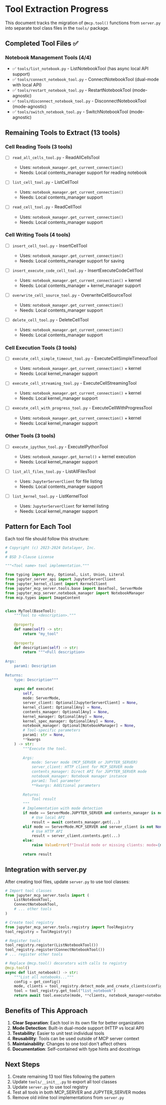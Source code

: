 # Tool Extraction Progress

This document tracks the migration of `@mcp.tool()` functions from `server.py` into separate tool class files in the `tools/` package.

## Completed Tool Files ✅

### Notebook Management Tools (4/4)
- ✅ `tools/list_notebook.py` - ListNotebookTool (has async local API support)
- ✅ `tools/connect_notebook_tool.py` - ConnectNotebookTool (dual-mode with local API)
- ✅ `tools/restart_notebook_tool.py` - RestartNotebookTool (mode-agnostic)
- ✅ `tools/disconnect_notebook_tool.py` - DisconnectNotebookTool (mode-agnostic)
- ✅ `tools/switch_notebook_tool.py` - SwitchNotebookTool (mode-agnostic)

## Remaining Tools to Extract (13 tools)

### Cell Reading Tools (3 tools)
- [ ] `read_all_cells_tool.py` - ReadAllCellsTool
  - Uses: `notebook_manager.get_current_connection()`
  - Needs: Local contents_manager support for reading notebook
  
- [ ] `list_cell_tool.py` - ListCellTool
  - Uses: `notebook_manager.get_current_connection()`
  - Needs: Local contents_manager support
  
- [ ] `read_cell_tool.py` - ReadCellTool  
  - Uses: `notebook_manager.get_current_connection()`
  - Needs: Local contents_manager support

### Cell Writing Tools (4 tools)
- [ ] `insert_cell_tool.py` - InsertCellTool
  - Uses: `notebook_manager.get_current_connection()`
  - Needs: Local contents_manager support for saving
  
- [ ] `insert_execute_code_cell_tool.py` - InsertExecuteCodeCellTool
  - Uses: `notebook_manager.get_current_connection()` + kernel
  - Needs: Local contents_manager + kernel_manager support
  
- [ ] `overwrite_cell_source_tool.py` - OverwriteCellSourceTool
  - Uses: `notebook_manager.get_current_connection()`
  - Needs: Local contents_manager support
  
- [ ] `delete_cell_tool.py` - DeleteCellTool
  - Uses: `notebook_manager.get_current_connection()`
  - Needs: Local contents_manager support

### Cell Execution Tools (3 tools)
- [ ] `execute_cell_simple_timeout_tool.py` - ExecuteCellSimpleTimeoutTool
  - Uses: `notebook_manager.get_current_connection()` + kernel
  - Needs: Local kernel_manager support
  
- [ ] `execute_cell_streaming_tool.py` - ExecuteCellStreamingTool
  - Uses: `notebook_manager.get_current_connection()` + kernel
  - Needs: Local kernel_manager support
  
- [ ] `execute_cell_with_progress_tool.py` - ExecuteCellWithProgressTool
  - Uses: `notebook_manager.get_current_connection()` + kernel
  - Needs: Local kernel_manager support

### Other Tools (3 tools)
- [ ] `execute_ipython_tool.py` - ExecuteIPythonTool
  - Uses: `notebook_manager.get_kernel()` + kernel execution
  - Needs: Local kernel_manager support
  
- [ ] `list_all_files_tool.py` - ListAllFilesTool
  - Uses: `JupyterServerClient` for file listing
  - Needs: Local contents_manager support
  
- [ ] `list_kernel_tool.py` - ListKernelTool
  - Uses: `JupyterServerClient` for kernel listing
  - Needs: Local kernel_manager support

## Pattern for Each Tool

Each tool file should follow this structure:

```python
# Copyright (c) 2023-2024 Datalayer, Inc.
#
# BSD 3-Clause License

"""<Tool name> tool implementation."""

from typing import Any, Optional, List, Union, Literal
from jupyter_server_api import JupyterServerClient
from jupyter_kernel_client import KernelClient
from jupyter_mcp_server.tools.base import BaseTool, ServerMode
from jupyter_mcp_server.notebook_manager import NotebookManager
from mcp.types import ImageContent


class MyTool(BaseTool):
    """Tool to <description>."""
    
    @property
    def name(self) -> str:
        return "my_tool"
    
    @property
    def description(self) -> str:
        return """<Full description>
    
Args:
    param1: Description
    
Returns:
    type: Description"""
    
    async def execute(
        self,
        mode: ServerMode,
        server_client: Optional[JupyterServerClient] = None,
        kernel_client: Optional[Any] = None,
        contents_manager: Optional[Any] = None,
        kernel_manager: Optional[Any] = None,
        kernel_spec_manager: Optional[Any] = None,
        notebook_manager: Optional[NotebookManager] = None,
        # Tool-specific parameters
        param1: str = None,
        **kwargs
    ) -> str:
        """Execute the tool.
        
        Args:
            mode: Server mode (MCP_SERVER or JUPYTER_SERVER)
            server_client: HTTP client for MCP_SERVER mode
            contents_manager: Direct API for JUPYTER_SERVER mode
            notebook_manager: Notebook manager instance
            param1: Tool parameter
            **kwargs: Additional parameters
            
        Returns:
            Tool result
        """
        # Implementation with mode detection
        if mode == ServerMode.JUPYTER_SERVER and contents_manager is not None:
            # Use local API
            result = await contents_manager.get(...)
        elif mode == ServerMode.MCP_SERVER and server_client is not None:
            # Use HTTP API
            result = server_client.contents.get(...)
        else:
            raise ValueError(f"Invalid mode or missing clients: mode={mode}")
        
        return result
```

## Integration with server.py

After creating tool files, update `server.py` to use tool classes:

```python
# Import tool classes
from jupyter_mcp_server.tools import (
    ListNotebookTool,
    ConnectNotebookTool,
    # ... other tools
)

# Create tool registry
from jupyter_mcp_server.tools.registry import ToolRegistry
tool_registry = ToolRegistry()

# Register tools
tool_registry.register(ListNotebookTool())
tool_registry.register(ConnectNotebookTool())
# ... register other tools

# Replace @mcp.tool() decorators with calls to registry
@mcp.tool()
async def list_notebook() -> str:
    """List all notebooks..."""
    config = get_config()
    mode, clients = tool_registry.detect_mode_and_create_clients(config)
    tool = tool_registry.get_tool("list_notebook")
    return await tool.execute(mode, **clients, notebook_manager=notebook_manager)
```

## Benefits of This Approach

1. **Clear Separation**: Each tool in its own file for better organization
2. **Mode Detection**: Built-in dual-mode support (HTTP vs local API)
3. **Testability**: Easier to unit test individual tools
4. **Reusability**: Tools can be used outside of MCP server context
5. **Maintainability**: Changes to one tool don't affect others
6. **Documentation**: Self-contained with type hints and docstrings

## Next Steps

1. Create remaining 13 tool files following the pattern
2. Update `tools/__init__.py` to export all tool classes
3. Update `server.py` to use tool registry
4. Test all tools in both MCP_SERVER and JUPYTER_SERVER modes
5. Remove old inline tool implementations from `server.py`
